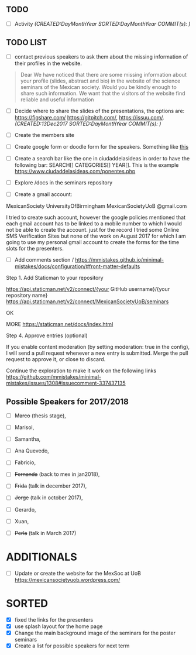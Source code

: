 TODO
---

- [ ] Activity _(CREATED:DayMonthYear SORTED:DayMonthYear COMMIT(s): )_


## TODO LIST

- [ ] contact previous speakers to ask them about the missing information
of their profiles in the website.
> Dear
We have noticed that there are some missing information about your profile
(slides, abstract and bio) in the website of the science seminars of the
Mexican society. Would you be kindly enough to share such information.
We want that the visitors of the website find reliable and useful information


- [ ] Decide where to share the slides of the presentations, the options are:
https://figshare.com/ https://gitpitch.com/,  https://issuu.com/. _(CREATED:13Dec2017 SORTED:DayMonthYear COMMIT(s): )_

- [ ] Create the members site

- [ ] Create google form or doodle form for the speakers. Something like [this](https://www.youtube.com/watch?v=bWN4W2aE0Y0)


- [ ] Create a search bar like the one in ciudaddelasideas in order to have the following
bar: SEARCH[]  CATEGORIES[] YEAR[]. This is the example https://www.ciudaddelasideas.com/ponentes.php


- [ ] Explore /docs in the seminars repository

- [ ] Create a gmail account:

MexicanSociety
UniversityOfBirmingham
MexicanSocietyUoB
@gmail.com

I tried to create such account, however the google policies mentioned that each
gmail account has to be linked to a mobile number to which I would not be able
to create the account. just for the record I tried some Online SMS Verification
Sites but none of the work on August 2017 for which I am going to use my
personal gmail account to create the forms for the time slots for the
presenters.

- [ ] Add comments section / https://mmistakes.github.io/minimal-mistakes/docs/configuration/#front-matter-defaults

Step 1. Add Staticman to your repository

https://api.staticman.net/v2/connect/{your GitHub username}/{your repository name}
https://api.staticman.net/v2/connect/MexicanSocietyUoB/seminars

OK

MORE
https://staticman.net/docs/index.html



Step 4. Approve entries (optional)

If you enable content moderation (by setting moderation: true in the config), I will send a pull request whenever a new entry is submitted. Merge the pull request to approve it, or close to discard.

Continue the exploration to make it work on the following links https://github.com/mmistakes/minimal-mistakes/issues/1308#issuecomment-337437135




##  Possible Speakers for 2017/2018
 - [ ] ~~Marco~~ (thesis stage),
 - [ ] Marisol,
 - [ ] Samantha,
 - [ ] Ana Quevedo,
 - [ ] Fabricio,
 - [ ] ~~Fernanda~~ (back to mex in jan2018),
 - [ ] ~~Frida~~ (talk in december 2017),
 - [ ] ~~Jorge~~ (talk in october 2017),
 - [ ] Gerardo,
 - [ ] Xuan,
 - [ ] ~~Perla~~ (talk in March 2017)



# ADDITIONALS
- [ ]  Update or create  the website for the MexSoc at UoB https://mexicansocietyuob.wordpress.com/



# SORTED

 - [x] fixed the links for the presenters
 - [x] use splash layout for the home page
 - [x] Change the main background image of the seminars for the poster seminars
 - [x] Create a list for possible speakers for next term
